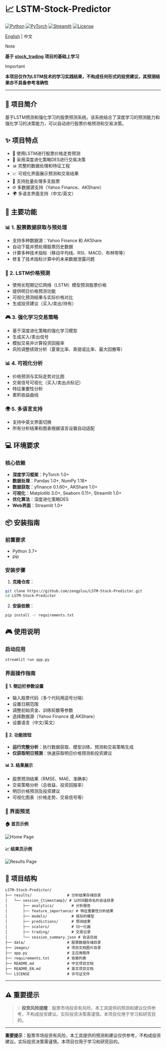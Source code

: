 # 📈 LSTM-Stock-Predictor

[![Python](https://img.shields.io/badge/Python-3.7+-blue.svg)](https://www.python.org/)
[![PyTorch](https://img.shields.io/badge/PyTorch-1.0+-red.svg)](https://pytorch.org/)
[![Streamlit](https://img.shields.io/badge/Streamlit-1.0+-green.svg)](https://streamlit.io/)
[![License](https://img.shields.io/badge/License-MIT-yellow.svg)](LICENSE)

[English](README_EN.md) | 中文

> [!NOTE]
>  **基于 [stock_trading](https://github.com/MilleXi/stock_trading) 项目的基础上学习**

> [!IMPORTANT]
> **本项目仅作为LSTM技术的学习实践结果，不构成任何形式的投资建议，其预测结果亦不具备参考准确性**

---

## 🎯 项目简介

基于LSTM预测和强化学习的股票预测系统。该系统结合了深度学习的预测能力和强化学习的决策能力，可以自动进行股票价格预测和交易决策。

## ✨ 项目特点

- 🧠 使用LSTM进行股票价格走势预测
- 🤖 采用深度进化策略DES进行交易决策
- 📊 完整的数据处理和特征工程
- 📈 可视化界面展示预测和交易结果
- 🔄 支持批量处理多支股票
- 🌐 多数据源支持（Yahoo Finance、AKShare）
- 🌍 多语言界面支持（中文/英文）

## 🚀 主要功能

### 📊 1. 股票数据获取与预处理
- 支持多种数据源：Yahoo Finance 和 AKShare
- 自动下载并预处理股票历史数据
- 计算多种技术指标（移动平均线、RSI、MACD、布林带等）
- 修复了技术指标计算中的未来数据泄露问题

### 🔮 2. LSTM价格预测
- 使用长短期记忆网络（LSTM）模型预测股票价格
- 提供明日价格预测功能
- 可视化预测结果与实际价格对比
- 生成投资建议（买入/卖出/持有）

### 🎮 3. 强化学习交易策略
- 基于深度进化策略的强化学习模型
- 生成买入/卖出信号
- 模拟交易并计算投资回报率
- 风险调整绩效分析（夏普比率、索提诺比率、最大回撤等）

### 📊 4. 可视化分析
- 价格预测与实际走势对比图
- 交易信号可视化（买入/卖出点标记）
- 特征重要性分析
- 累积收益曲线

### 🌍 5. 多语言支持
- 支持中英文界面切换
- 所有分析结果和图表根据语言设置自动适配

## 💻 环境要求

### 核心依赖
- **深度学习框架**：PyTorch 1.0+
- **数据处理**：Pandas 1.0+, NumPy 1.18+
- **数据获取**：yfinance 0.1.60+, AKShare 1.0+
- **可视化**：Matplotlib 3.0+, Seaborn 0.11+, Streamlit 1.0+
- **优化算法**：深度进化策略DES
- **Web界面**：Streamlit 1.0+

## 📦 安装指南

### 前置要求
- Python 3.7+
- pip 

### 安装步骤

1. **克隆仓库**：
```bash
git clone https://github.com/zengplus/LSTM-Stock-Predictor.git
cd LSTM-Stock-Predictor
```

2. **安装依赖**：
```bash
pip install -r requirements.txt
```

## 🎮 使用说明

### 启动应用
```bash
streamlit run app.py
```

### 界面操作指南

#### 🔧 1. 侧边栏参数设置
- 输入股票代码（多个代码用逗号分隔）
- 设置日期范围
- 调整初始资金、训练轮数等参数
- 选择数据源（Yahoo Finance 或 AKShare）
- 设置语言（中文/英文）

#### 🎯 2. 功能按钮
- **运行完整分析**：执行数据获取、模型训练、预测和交易策略生成
- **仅获取明日预测**：快速获取明日价格预测和投资建议

#### 📊 3. 结果展示
- 股票预测结果（RMSE、MAE、准确率）
- 交易策略分析（总收益、投资回报率）
- 明日价格预测及投资建议
- 可视化图表（价格走势、交易信号等）

### 📸 界面预览

#### 🏠 首页示例
![Home Page](images/home_page.png)

#### 📈 结果页示例
![Results Page](images/results_page.png)

## 📁 项目结构

```
LSTM-Stock-Predictor/
├── results/                # 分析结果存储目录
│   └── session_{timestamp}/ # 以时间戳命名的会话目录
│       ├── analytics/        # 分析报告
│       ├── feature_importance/ # 特征重要性分析结果
│       ├── models/           # 保存的模型
│       ├── predictions/      # 预测结果
│       ├── scalers/          # 归一化器
│       ├── trading/          # 交易记录
│       └── session_summary.json # 会话总结
├── data/                   # 股票数据存储目录
├── images/                 # 项目文档图片目录
├── app.py                  # 主应用程序
├── requirements.txt        # 依赖列表
├── README.md               # 中文项目文档
├── README_EN.md            # 英文项目文档
└── LICENSE                 # 许可证文件
```

---

## ⚠️ 重要提示

> 💡 **投资风险提醒**：股票市场投资有风险，本工具提供的预测和建议仅供参考，不构成投资建议。实际投资决策需谨慎。本项目仅用于学习和研究目的。

---

**重要提示**：股票市场投资有风险，本工具提供的预测和建议仅供参考，不构成投资建议。实际投资决策需谨慎。本项目仅用于学习和研究目的。